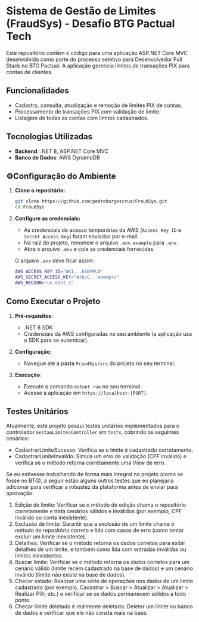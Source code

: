 # Sistema de Gestão de Limites (FraudSys) - Desafio BTG Pactual Tech

Este repositório contém o código para uma aplicação ASP.NET Core MVC desenvolvida como parte do processo seletivo para Desenvolvedor Full Stack no BTG Pactual. A aplicação gerencia limites de transações PIX para contas de clientes.

## Funcionalidades

- Cadastro, consulta, atualização e remoção de limites PIX de contas.
- Processamento de transações PIX com validação de limite.
- Listagem de todas as contas com limites cadastrados.

## Tecnologias Utilizadas

- **Backend**: .NET 8, ASP.NET Core MVC
- **Banco de Dados**: AWS DynamoDB

## ⚙Configuração do Ambiente

1.  **Clone o repositório:**
    ```bash
    git clone https://github.com/pedroborgescruz/FraudSys.git
    cd FraudSys
    ```

2.  **Configure as credenciais:**
    - As credenciais de acesso temporárias da AWS (`Access Key ID` e `Secret Access Key`) foram enviadas por e-mail.
    - Na raiz do projeto, renomeie o arquivo `.env.example` para `.env`.
    - Abra o arquivo `.env` e cole as credenciais fornecidas.

    O arquivo `.env` deve ficar assim:
    ```bash
    AWS_ACCESS_KEY_ID="AKI...EXEMPLO"
    AWS_SECRET_ACCESS_KEY="A+b/C...exemplo"
    AWS_REGION="us-east-2"
    ```

## Como Executar o Projeto

1.  **Pré-requisitos**:
    * .NET 8 SDK
    * Credenciais da AWS configuradas no seu ambiente (a aplicação usa o SDK para se autenticar).

2.  **Configuração**:
    * Navegue até a pasta `FraudSys/src` do projeto no seu terminal.

3.  **Execução**:
    * Execute o comando `dotnet run` no seu terminal.
    * Acesse a aplicação em `https://localhost:[PORT]`.

## Testes Unitários

Atualmente, este projeto possui testes unitários implementados para o controlador `GestaoLimitesController` em `tests`, cobrindo os seguintes cenários:

* CadastrarLimiteSucesso: Verifica se o limite é cadastrado corretamente.
* CadastrarLimiteInvalido: Simula um erro de validação (CPF inválido) e verifica se o método retorna corretamente uma View de erro.

Se eu estivesse trabalhando de forma mais integral no projeto (como se fosse no BTG), a seguir estão alguns outros testes que eu planejaria adicionar para verificar a robustez da plataforma antes de enviar para aprovação:

1. Edição de limite: Verificar se o método de edição chama o repositório corretamente e trata cenários válidos e inválidos (por exemplo, CPF inválido ou conta inexistente).
2. Exclusão de limite: Garantir que a exclusão de um limite chama o método de repositório correto e lida com casos de erro (como tentar excluir um limite inexistente).
3. Detalhes: Verificar se o método retorna os dados corretos para exibir detalhes de um limite, e também como lida com entradas inválidas ou limites inexistentes.
4. Buscar limite: Verificar se o método retorna os dados corretos para um cenário válido (limite recém cadastrado na base de dados) e um cenário inválido (limite não existe na base de dados).
5. Checar estado: Realizar uma série de operações nos dados de um limite cadastrado (por exemplo, Cadastrar > Buscar > Atualizar > Atualizar > Realizar PIX; etc.) e verificar se os dados permanecem sólidos a todo ponto.
6. Checar limite deletado é realmente deletado: Deletar um limite no banco de dados e verificar que ele não consta mais na base.
